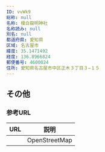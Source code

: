 ```yaml
---
ID: vvWk9
総称: null
名称: 榎白龍明神社
名称読み: null
別名: null
都道府県: 愛知県
区域: 名古屋市
緯度: 35.1471492
経度: 136.8966824
郵便番号: 4600024
住所: 愛知県名古屋市中区正木３丁目３−１５
---
```


## その他

### 参考URL

| URL | 説明          |
| --- | ------------- |
|     | OpenStreetMap |
